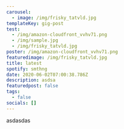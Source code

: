 ```yaml
---
carousel:
  - image: /img/frisky_tatvld.jpg
templateKey: gig-post
test:
  - /img/amazon-cloudfront_vvhv71.png
  - /img/sample.jpg
  - /img/frisky_tatvld.jpg
poster: /img/amazon-cloudfront_vvhv71.png
featuredimage: /img/frisky_tatvld.jpg
title: latest
spotify: smthng
date: 2020-06-02T07:00:38.786Z
description: asdsa
featuredpost: false
tags:
  - false
socials: []
---
```

asdasdas